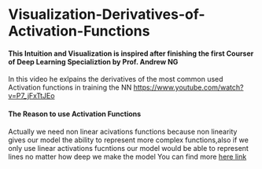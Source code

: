 # Visualization-Derivatives-of-Activation-Functions

#### This Intuition and Visualization is inspired after finishing the first Courser of **Deep Learning Specializtion** by Prof. Andrew NG

In this video he exlpains the derivatives of the most common used Activation functions in training the NN  https://www.youtube.com/watch?v=P7_jFxTtJEo

#### The Reason to use Activation Functions
Actually we need non linear acivations functions because non linearity gives our model the ability to represent more complex functions,also if we only use linear activations fucntions our model would be able to represent lines no matter how deep we make the model 
You can find more [here link](https://www.youtube.com/watch?v=NkOv_k7r6no)
